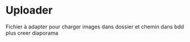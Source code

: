 # Uploader
Fichier à adapter pour charger images dans dossier et chemin dans bdd
plus creer diaporama
